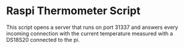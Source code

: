 Raspi Thermometer Script
========================

This script opens a server that runs on port 31337 and answers every incoming connection with the current temperature measured with a DS18S20 connected to the pi.

